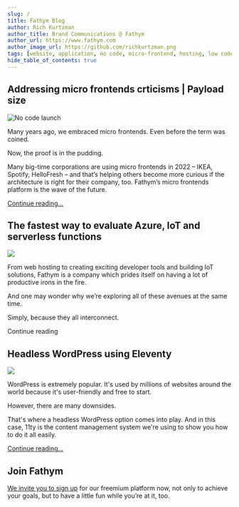 ```yaml
---
slug: /
title: Fathym Blog
author: Rich Kurtzman
author_title: Brand Communications @ Fathym
author_url: https://www.fathym.com
author_image_url: https://github.com/richkurtzman.png
tags: [website, application, no code, micro-frontend, hosting, low code]
hide_table_of_contents: true
---
```


## Addressing micro frontends crticisms | Payload size

![No code launch](/img/MFEzoom.jpg)

Many years ago, we embraced micro frontends. Even before the term was coined.  

Now, the proof is in the pudding.  

Many big-time corporations are using micro frontends in 2022 – IKEA, Spotify, HelloFresh – and that’s helping others become more curious if the architecture is right for their company, too. Fathym’s micro frontends platform is the wave of the future.  

[Continue reading...](articles/2022/march/2022-03-31-addressing-micro-frontend-criticisms-payload)


## The fastest way to evaluate Azure, IoT and serverless functions

![](/img/MFERPlasmicGatsbyDocuReact.png)

From web hosting to creating exciting developer tools and building IoT solutions, Fathym is a company which prides itself on having a lot of productive irons in the fire.

And one may wonder why we’re exploring all of these avenues at the same time.

Simply, because they all interconnect.

Continue reading
## Headless WordPress using Eleventy

![](/img/11tylogo.png)

WordPress is extremely popular. It's used by millions of websites around the world because it's user-friendly and free to start. 

However, there are many downsides.

That's where a headless WordPress option comes into play. And in this case, 11ty is the content management system we're using to show you how to do it all easily. 

[Continue reading...](articles/2022/march/2022-03-29-headless-wordpress-using-eleventy)


## Join Fathym 

[We invite you to sign up](https://auth.fathym.com/fathymcloudprd.onmicrosoft.com/oauth2/v2.0/authorize?p=b2c_1_sign_up_sign_in&client_id=98f014f1-2547-4bcc-a583-3edc8f1190f2&redirect_uri=https%3A%2F%2Fwww.lowcodeunit.com%2F.oauth%2FB2C_1_SIGN_UP_SIGN_IN&response_type=id_token&scope=openid%20profile&response_mode=form_post&nonce=637789907534834707.OWNhMWZkZGMtODQ2NC00YTg0LWFjZWQtYjlkNzg0YTIzMDhkYTcxMzVkZmYtN2E2Mi00ZDRlLWIxODQtZjMxMjBkNWI2OTEx&state=CfDJ8C5COa2dn0dMrEVjdLxcXm-FCakeBxrXIOHa_lF_u0ckh9rvLFuKJ30MWBprExUQA_N5HmWWWPdxqWlni-KFqpg_jVjPahrQdGw79U0sMBN8dTvgrlAMeT9--L-7VgMBsZfFPAho9dcKUN1jO6lAaxL13PM1_vGer-vJc6tcpigRpNr5jcHtitGIKjexLmQqkIslp3MFKCKAi-5IiVd3JbpibPm4gbmDQpYtgstmG9SSlpjvEqJk_2AIqtMHkiojK3kE4WSc5mcYS3FQ3hiRqVQRPlL3jI7U3bUsqGYtLuoJr_St6mGBbHvGmB6M0MCeFn_G5LDsRzyHZhBWf9a1qo6dktz_kEcsAahYPLWjAI_2&x-client-SKU=ID_NETSTANDARD2_0&x-client-ver=6.11.1.0) for our freemium platform now, not only to achieve your goals, but to have a little fun while you’re at it, too. 
